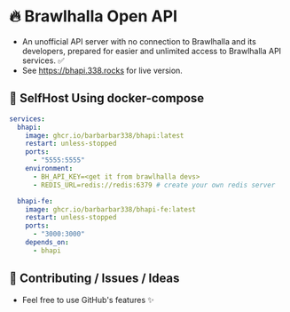 # 🔥 Brawlhalla Open API

- An unofficial API server with no connection to Brawlhalla and its developers, prepared for easier and unlimited access to Brawlhalla API services. ✅
- See <https://bhapi.338.rocks> for live version.

## 💢 SelfHost Using docker-compose

```yml
services:
  bhapi:
    image: ghcr.io/barbarbar338/bhapi:latest
    restart: unless-stopped
    ports:
      - "5555:5555"
    environment:
      - BH_API_KEY=<get it from brawlhalla devs>
      - REDIS_URL=redis://redis:6379 # create your own redis server

  bhapi-fe:
    image: ghcr.io/barbarbar338/bhapi-fe:latest
    restart: unless-stopped
    ports:
      - "3000:3000"
    depends_on:
      - bhapi
```

## 🔗 Contributing / Issues / Ideas

- Feel free to use GitHub's features ✨
